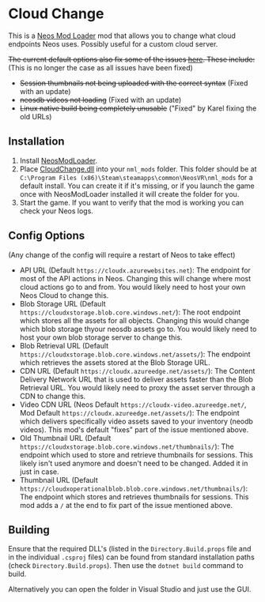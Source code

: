 # Cloud Change

This is a [Neos Mod Loader](https://github.com/neos-modding-group/NeosModLoader) mod that allows you to change what cloud endpoints Neos uses. Possibly useful for a custom cloud server.

~~The current default options also fix some of the issues [here](https://github.com/Neos-Metaverse/NeosPublic/issues/3872). These include:~~ (This is no longer the case as all issues have been fixed)
- ~~Session thumbnails not being uploaded with the correct syntax~~ (Fixed with an update)
- ~~neosdb videos not loading~~ (Fixed with an update)
- ~~Linux native build being completely unusable~~ ("Fixed" by Karel fixing the old URLs)

## Installation
1. Install [NeosModLoader](https://github.com/neos-modding-group/NeosModLoader).
1. Place [CloudChange.dll](https://github.com/Lexevolution/Cloud-Change/releases/latest/download/CloudChange.dll) into your `nml_mods` folder. This folder should be at `C:\Program Files (x86)\Steam\steamapps\common\NeosVR\nml_mods` for a default install. You can create it if it's missing, or if you launch the game once with NeosModLoader installed it will create the folder for you.
1. Start the game. If you want to verify that the mod is working you can check your Neos logs.

## Config Options

(Any change of the config will require a restart of Neos to take effect)

- API URL (Default `https://cloudx.azurewebsites.net`): The endpoint for most of the API actions in Neos. Changing this will change where most cloud actions go to and from. You would likely need to host your own Neos Cloud to change this.
- Blob Storage URL (Default `https://cloudxstorage.blob.core.windows.net/`): The root endpoint which stores all the assets for all objects. Changing this would change which blob storage thyour neosdb assets go to. You would likely need to host your own blob storage server to change this.
- Blob Retrieval URL (Default `https://cloudxstorage.blob.core.windows.net/assets/`): The endpoint which retrieves the assets stored at the Blob Storage URL.
- CDN URL (Default `https://cloudx.azureedge.net/assets/`): The Content Delivery Network URL that is used to deliver assets faster than the Blob Retrieval URL. You would likely need to proxy the asset server through a CDN to change this.
- Video CDN URL (Neos Default `https://cloudx-video.azureedge.net/`, Mod Default `https://cloudx.azureedge.net/assets/`): The endpoint which delivers specifically video assets saved to your inventory (neodb videos). This mod's default "fixes" part of the issue mentioned above.
- Old Thumbnail URL (Default `https://cloudxstorage.blob.core.windows.net/thumbnails/`): The endpoint which used to store and retrieve thumbnails for sessions. This likely isn't used anymore and doesn't need to be changed. Added it in just in case.
- Thumbnail URL (Default `https://cloudxoperationalblob.blob.core.windows.net/thumbnails/`): The endpoint which stores and retrieves thumbnails for sessions. This mod adds a `/` at the end to fix part of the issue mentioned above.

## Building

Ensure that the required DLL's (listed in the `Directory.Build.props` file and in the individual `.csproj` files) can be found from standard installation paths (check `Directory.Build.props`).
Then use the `dotnet build` command to build.

Alternatively you can open the folder in Visual Studio and just use the GUI.
